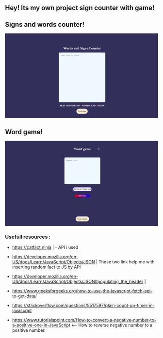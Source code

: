 ## Hey! Its my own project sign counter with game!

## Signs and words counter!
![](./images/SignsCounterScreenshot.png)
## Word game!
![](./images/WordGameScreenshot.png)

### Usefull resources : 
- https://catfact.ninja | - API i used
- https://developer.mozilla.org/en-US/docs/Learn/JavaScript/Objects/JSON                        | These two link help me with inserting random fact to JS by API
- https://developer.mozilla.org/en-US/docs/Learn/JavaScript/Objects/JSON#populating_the_header  |
- https://www.geeksforgeeks.org/how-to-use-the-javascript-fetch-api-to-get-data/
- https://stackoverflow.com/questions/5517597/plain-count-up-timer-in-javascript

- https://www.tutorialspoint.com/How-to-convert-a-negative-number-to-a-positive-one-in-JavaScript <-- How to reverse negative number to a positive number.

